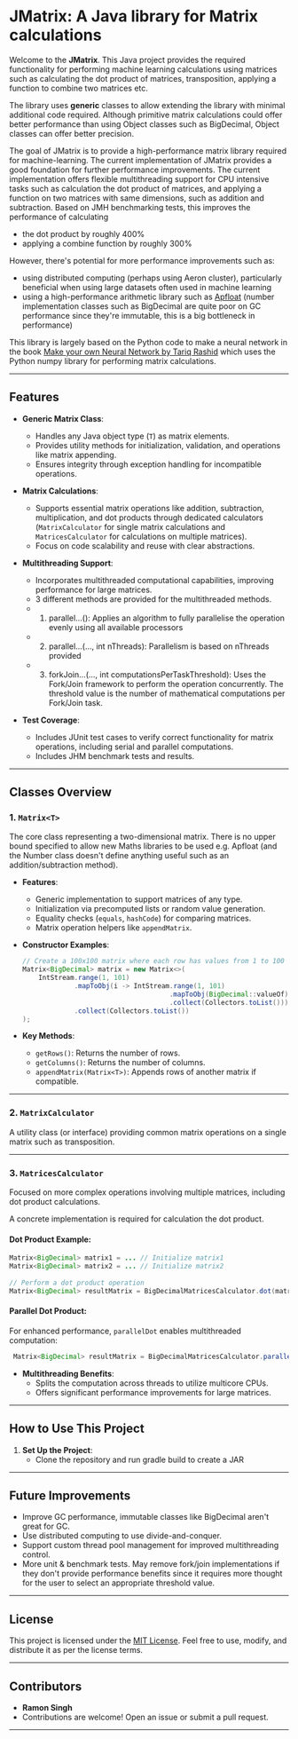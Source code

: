 # JMatrix: A Java library for Matrix calculations

Welcome to the **JMatrix**. This Java project provides the required functionality for performing machine learning calculations using matrices such as calculating the dot product of matrices, transposition, applying a function to combine two matrices etc.

The library uses **generic** classes to allow extending the library with minimal additional code required. Although primitive matrix calculations could offer better performance than using Object classes such as BigDecimal, Object classes can offer better precision.

The goal of JMatrix is to provide a high-performance matrix library required for machine-learning. The current implementation of JMatrix provides a good foundation for further performance improvements. The current implementation offers flexible multithreading support for CPU intensive tasks such as calculation the dot product of matrices, and applying a function on two matrices with same dimensions, such as addition and subtraction. Based on JMH benchmarking tests, this improves the performance of calculating
- the dot product by roughly 400%
- applying a combine function by roughly 300%

However, there's potential for more performance improvements such as:
- using distributed computing (perhaps using Aeron cluster), particularly beneficial when using large datasets often used in machine learning
- using a high-performance arithmetic library such as [Apfloat](https://www.apfloat.org/apfloat_java/) (number implementation classes such as BigDecimal are quite poor on GC performance since they're immutable, this is a big bottleneck in performance)

This library is largely based on the Python code to make a neural network in the book [Make your own Neural Network by Tariq Rashid](https://howtolearnmachinelearning.com/books/machine-learning-books/make-your-own-neural-network/) which uses the Python numpy library for performing matrix calculations.

---

## Features

- **Generic Matrix Class**:
    - Handles any Java object type (`T`) as matrix elements.
    - Provides utility methods for initialization, validation, and operations like matrix appending.
    - Ensures integrity through exception handling for incompatible operations.

- **Matrix Calculations**:
    - Supports essential matrix operations like addition, subtraction, multiplication, and dot products through dedicated calculators (`MatrixCalculator` for single matrix calculations and `MatricesCalculator` for calculations on multiple matrices).
    - Focus on code scalability and reuse with clear abstractions.

- **Multithreading Support**:
    - Incorporates multithreaded computational capabilities, improving performance for large matrices.
    - 3 different methods are provided for the multithreaded methods.
    - 1. parallel...(): Applies an algorithm to fully parallelise the operation evenly using all available processors
    - 2. parallel...(..., int nThreads): Parallelism is based on nThreads provided
    - 3. forkJoin...(..., int computationsPerTaskThreshold): Uses the Fork/Join framework to perform the operation concurrently. The threshold value is the number of mathematical computations per Fork/Join task.

- **Test Coverage**:
    - Includes JUnit test cases to verify correct functionality for matrix operations, including serial and parallel computations.
    - Includes JHM benchmark tests and results.

---

## Classes Overview

### 1. **`Matrix<T>`**
The core class representing a two-dimensional matrix. There is no upper bound specified to allow new Maths libraries to be used e.g. Apfloat (and the Number class doesn't define anything useful such as an addition/subtraction method).

- **Features**:
    - Generic implementation to support matrices of any type.
    - Initialization via precomputed lists or random value generation.
    - Equality checks (`equals`, `hashCode`) for comparing matrices.
    - Matrix operation helpers like `appendMatrix`.

- **Constructor Examples**:
  ```java
  // Create a 100x100 matrix where each row has values from 1 to 100
  Matrix<BigDecimal> matrix = new Matrix<>(
      IntStream.range(1, 101)
               .mapToObj(i -> IntStream.range(1, 101)
                                       .mapToObj(BigDecimal::valueOf)
                                       .collect(Collectors.toList()))
               .collect(Collectors.toList())
  );
  ```

- **Key Methods**:
    - `getRows()`: Returns the number of rows.
    - `getColumns()`: Returns the number of columns.
    - `appendMatrix(Matrix<T>)`: Appends rows of another matrix if compatible.

---

### 2. **`MatrixCalculator`**
A utility class (or interface) providing common matrix operations on a single matrix such as transposition.

---

### 3. **`MatricesCalculator`**
Focused on more complex operations involving multiple matrices, including dot product calculations.

A concrete implementation is required for calculation the dot product.

#### **Dot Product Example**:
   ```java
   Matrix<BigDecimal> matrix1 = ... // Initialize matrix1
   Matrix<BigDecimal> matrix2 = ... // Initialize matrix2
     
   // Perform a dot product operation
   Matrix<BigDecimal> resultMatrix = BigDecimalMatricesCalculator.dot(matrix1, matrix2);
   ```

#### **Parallel Dot Product**:
For enhanced performance, `parallelDot` enables multithreaded computation:
   ```java
    Matrix<BigDecimal> resultMatrix = BigDecimalMatricesCalculator.parallelDot(matrix1, matrix2);
   ```

- **Multithreading Benefits**:
    - Splits the computation across threads to utilize multicore CPUs.
    - Offers significant performance improvements for large matrices.

---


## How to Use This Project

1. **Set Up the Project**:
    - Clone the repository and run gradle build to create a JAR


---

## Future Improvements

- Improve GC performance, immutable classes like BigDecimal aren't great for GC.
- Use distributed computing to use divide-and-conquer.
- Support custom thread pool management for improved multithreading control.
- More unit & benchmark tests. May remove fork/join implementations if they don't provide performance benefits since it requires more thought for the user to select an appropriate threshold value.

---

## License

This project is licensed under the [MIT License](LICENSE). Feel free to use, modify, and distribute it as per the license terms.

---

## Contributors

- **Ramon Singh**
- Contributions are welcome! Open an issue or submit a pull request.

---
